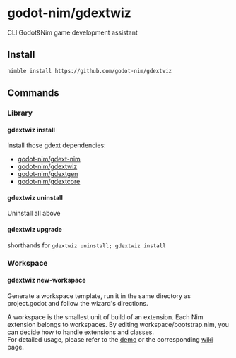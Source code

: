 # godot-nim/gdextwiz

CLI Godot&Nim game development assistant

## Install

```bash
nimble install https://github.com/godot-nim/gdextwiz
```

## Commands

### Library

#### gdextwiz install

Install those gdext dependencies:

* [godot-nim/gdext-nim](https://github.com/godot-nim/gdext-nim)
* [godot-nim/gdextwiz](https://github.com/godot-nim/gdextwiz)
* [godot-nim/gdextgen](https://github.com/godot-nim/gdextgen)
* [godot-nim/gdextcore](https://github.com/godot-nim/gdextcore)

#### gdextwiz uninstall

Uninstall all above

#### gdextwiz upgrade

shorthands for `gdextwiz uninstall; gdextwiz install`

### Workspace

#### gdextwiz new-workspace

Generate a workspace template, run it in the same directory as project.godot and follow the wizard's directions.

A workspace is the smallest unit of build of an extension.
Each Nim extension belongs to  workspaces.
By editing workspace/bootstrap.nim, you can decide how to handle extensions and classes.  
For detailed usage, please refer to the [demo](https://github.com/godot-nim/demo) or the corresponding [wiki](https://github.com/godot-nim/docs/wiki) page.